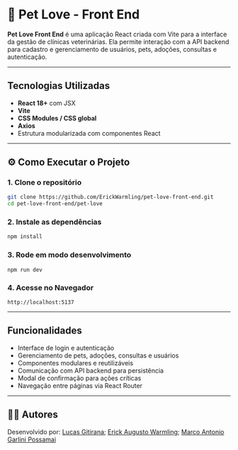 
# 🐾 Pet Love - Front End

**Pet Love Front End** é uma aplicação React criada com Vite para a interface da gestão de clínicas veterinárias. Ela permite interação com a API backend para cadastro e gerenciamento de usuários, pets, adoções, consultas e autenticação.

---

## Tecnologias Utilizadas

- **React 18+** com JSX
- **Vite**
- **CSS Modules / CSS global**
- **Axios**
- Estrutura modularizada com componentes React

---

## ⚙️ Como Executar o Projeto

### 1. Clone o repositório

```bash
git clone https://github.com/ErickWarmling/pet-love-front-end.git
cd pet-love-front-end/pet-love
```

### 2. Instale as dependências

```bash
npm install
```

### 3. Rode em modo desenvolvimento

```
npm run dev
```

### 4. Acesse no Navegador

```
http://localhost:5137
```

---

## Funcionalidades

- Interface de login e autenticação
- Gerenciamento de pets, adoções, consultas e usuários
- Componentes modulares e reutilizáveis
- Comunicação com API backend para persistência
- Modal de confirmação para ações críticas
- Navegação entre páginas via React Router

---

## 👨‍💻 Autores

Desenvolvido por: 
[Lucas Gitirana](https://github.com/lucas-gitirana); [Erick Augusto Warmling](https://github.com/ErickWarmling); [Marco Antonio Garlini Possamai](https://github.com/lucas-gitirana)
